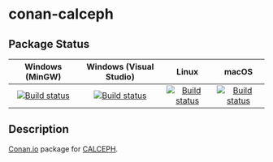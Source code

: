 # conan-calceph

## Package Status

| Windows (MinGW) | Windows (Visual Studio) | Linux | macOS |
|:---------------:|:-----------------------:|:-----:|:-----:|
|[![Build status](https://ci.appveyor.com/api/projects/status/rous0gjbjo3q5l2s/branch/testing%2F3.4.5?svg=true)](https://ci.appveyor.com/project/SpaceIm/conan-calceph)|[![Build status](https://github.com/SpaceIm/conan-calceph/workflows/.github/workflows/windows.yml/badge.svg?branch=testing%2F3.4.5)](https://github.com/SpaceIm/conan-calceph/actions/workflows/windows.yml?query=branch%3Atesting%2F3.4.5)|[![Build status](https://github.com/SpaceIm/conan-calceph/workflows/.github/workflows/linux.yml/badge.svg?branch=testing%2F3.4.5)](https://github.com/SpaceIm/conan-calceph/actions/workflows/linux.yml?query=branch%3Atesting%2F3.4.5)|[![Build status](https://github.com/SpaceIm/conan-calceph/workflows/.github/workflows/macos.yml/badge.svg?branch=testing%2F3.4.5)](https://github.com/SpaceIm/conan-calceph/actions/workflows/macos.yml?query=branch%3Atesting%2F3.4.5)|

## Description

[Conan.io](https://conan.io) package for [CALCEPH](https://www.imcce.fr/inpop/calceph).
